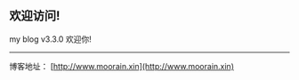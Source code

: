 ## 欢迎访问! ##
my blog v3.3.0 欢迎你!




----------

博客地址：
[http://www.moorain.xin](http://www.moorain.xin)

